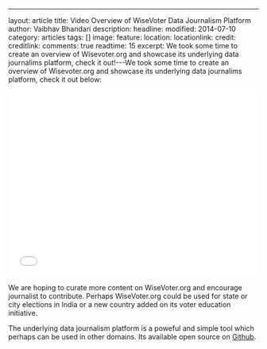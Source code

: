 ---
layout: article
title: Video Overview of WiseVoter Data Journalism Platform
author: Vaibhav Bhandari
description: 
headline: 
modified: 2014-07-10
category: articles
tags: []
image: 
  feature: 
  location: 
  locationlink: 
  credit: 
  creditlink: 
comments: true
readtime: 15
excerpt: We took some time to create an overview of Wisevoter.org and showcase its underlying data journalims platform, check it out!---We took some time to create an overview of Wisevoter.org and showcase its underlying data journalims platform, check it out below:

<iframe src="//player.vimeo.com/video/100476338" width="500" height="375" frameborder="0" webkitallowfullscreen mozallowfullscreen allowfullscreen></iframe>

We are hoping to curate more content on WiseVoter.org and encourage journalist to contribute. Perhaps WiseVoter.org could be used for state or city elections in India or a new country added on its voter education initiative.

The underlying data journalism platform is a poweful and simple tool which perhaps can be used in other domains. Its available open source on [Github](https://github.com/vaibhavb/wisevoter).